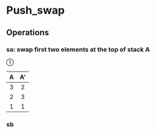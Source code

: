 # Push_swap

## Operations

### **sa:** swap first two elements at the top of stack A ###
&#9312;

| A | A' |
|:----:|:----:|
| 3 | 2 |
| 2 | 3 | 
| 1 | 1 |

### **sb** ###
